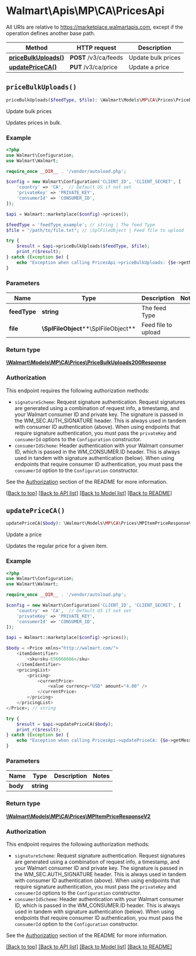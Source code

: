# Walmart\Apis\MP\CA\PricesApi  
All URIs are relative to https://marketplace.walmartapis.com, except if the operation defines another base path.

| Method | HTTP request | Description |
| ------------- | ------------- | ------------- |
| [**priceBulkUploads()**](#priceBulkUploads) | **POST** /v3/ca/feeds | Update bulk prices |
| [**updatePriceCA()**](#updatePriceCA) | **PUT** /v3/ca/price | Update a price |


## `priceBulkUploads()`

```php
priceBulkUploads($feedType, $file): \Walmart\Models\MP\CA\Prices\PriceBulkUploads200Response
```
Update bulk prices

Updates prices in bulk.

### Example

```php
<?php
use Walmart\Configuration;
use Walmart\Walmart;

require_once __DIR__ . '/vendor/autoload.php';

$config = new Walmart\Configuration('CLIENT_ID', 'CLIENT_SECRET', [
    'country' => 'CA',  // Default US if not set
    'privateKey' => 'PRIVATE_KEY',
    'consumerId' => 'CONSUMER_ID',
]);

$api = Walmart::marketplace($config)->prices();

$feedType = 'feedType_example'; // string | The feed Type
$file = "/path/to/file.txt"; // \SplFileObject | Feed file to upload

try {
    $result = $api->priceBulkUploads($feedType, $file);
    print_r($result);
} catch (Exception $e) {
    echo "Exception when calling PricesApi->priceBulkUploads: {$e->getMessage()}\n";
}
```

### Parameters
| Name | Type | Description  | Notes |
| ------------- | ------------- | ------------- | ------------- |
| **feedType** | **string**| The feed Type | |
| **file** | **\SplFileObject****\SplFileObject**| Feed file to upload | |


### Return type

[**\Walmart\Models\MP\CA\Prices\PriceBulkUploads200Response**](../../../Models/MP/CA/prices/PriceBulkUploads200Response.md)

### Authorization



This endpoint requires the following authorization methods:

* `signatureScheme`: Request signature authentication. Request signatures are generated using a combination of request info, a timestamp, and your Walmart consumer ID and private key. The signature is passed in the WM_SEC.AUTH_SIGNATURE header. This is always used in tandem with consumer ID authentication (above). When using endpoints that require signature authentication, you must pass the `privateKey` and `consumerId` options to the `Configuration` constructor.
* `consumerIdScheme`: Header authentication with your Walmart consumer ID, which is passed in the WM_CONSUMER.ID header. This is always used in tandem with signature authentication (below). When using endpoints that require consumer ID authentication, you must pass the `consumerId` option to the `Configuration` constructor.

See the [Authorization](../../../../README.md#authorization) section of the README for more information.


[[Back to top]](#) [[Back to API list]](../../../../README.md#supported-apis)
[[Back to Model list]](../../../Models/MP/CA)
[[Back to README]](../../../../README.md)

## `updatePriceCA()`

```php
updatePriceCA($body): \Walmart\Models\MP\CA\Prices\MPItemPriceResponseV2
```
Update a price

Updates the regular price for a given item.

### Example

```php
<?php
use Walmart\Configuration;
use Walmart\Walmart;

require_once __DIR__ . '/vendor/autoload.php';

$config = new Walmart\Configuration('CLIENT_ID', 'CLIENT_SECRET', [
    'country' => 'CA',  // Default US if not set
    'privateKey' => 'PRIVATE_KEY',
    'consumerId' => 'CONSUMER_ID',
]);

$api = Walmart::marketplace($config)->prices();

$body = <Price xmlns="http://walmart.com/">
    <itemIdentifier>
        <sku>sku-656666666</sku>
    </itemIdentifier>
    <pricingList>
        <pricing>
            <currentPrice>
                <value currency="USD" amount="4.00" />
            </currentPrice>
        </pricing>
    </pricingList>
</Price>; // string

try {
    $result = $api->updatePriceCA($body);
    print_r($result);
} catch (Exception $e) {
    echo "Exception when calling PricesApi->updatePriceCA: {$e->getMessage()}\n";
}
```

### Parameters
| Name | Type | Description  | Notes |
| ------------- | ------------- | ------------- | ------------- |
| **body** | **string**|  | |


### Return type

[**\Walmart\Models\MP\CA\Prices\MPItemPriceResponseV2**](../../../Models/MP/CA/prices/MPItemPriceResponseV2.md)

### Authorization



This endpoint requires the following authorization methods:

* `signatureScheme`: Request signature authentication. Request signatures are generated using a combination of request info, a timestamp, and your Walmart consumer ID and private key. The signature is passed in the WM_SEC.AUTH_SIGNATURE header. This is always used in tandem with consumer ID authentication (above). When using endpoints that require signature authentication, you must pass the `privateKey` and `consumerId` options to the `Configuration` constructor.
* `consumerIdScheme`: Header authentication with your Walmart consumer ID, which is passed in the WM_CONSUMER.ID header. This is always used in tandem with signature authentication (below). When using endpoints that require consumer ID authentication, you must pass the `consumerId` option to the `Configuration` constructor.

See the [Authorization](../../../../README.md#authorization) section of the README for more information.


[[Back to top]](#) [[Back to API list]](../../../../README.md#supported-apis)
[[Back to Model list]](../../../Models/MP/CA)
[[Back to README]](../../../../README.md)
